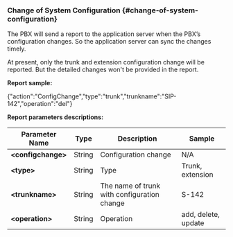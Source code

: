 ### Change of System Configuration {#change-of-system-configuration}

The PBX will send a report to the application server when the PBX’s configuration changes. So the application server can sync the changes timely.

At present, only the trunk and extension configuration change will be reported. But the detailed changes won't be provided in the report.

**Report sample:**

{"action":"ConfigChange","type":"trunk","trunkname":"SIP-142","operation":"del"}

**Report parameters descriptions:**

| **Parameter Name** | **Type** | **Description** | **Sample** |
| --- | --- | --- | --- |
| **&lt;configchange&gt;** | String | Configuration change | N/A |
| **&lt;type&gt;** | String | Type | Trunk, extension |
| **&lt;trunkname&gt;** | String | The name of trunk with configuration change | S-142 |
| **&lt;operation&gt;** | String | Operation | add, delete, update |




